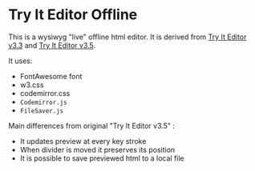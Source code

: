 # Try It Editor Offline

This is a wysiwyg "live" offline html editor. It is derived from [Try It Editor v3.3](http://www.learningslack.com/html/tryitfb35.html?filename=tryhtml_default) and [Try It Editor v3.5](https://www.w3schools.com/html/tryit.asp?filename=tryhtml_default).

It uses:
 - FontAwesome font
 - w3.css
 - codemirror.css
 - `Codemirror.js`
 - `FileSaver.js`

Main differences from original "Try It Editor v3.5" :
 - It updates preview at every key stroke
 - When divider is moved it preserves its position
 - It is possible to save previewed html to a local file

